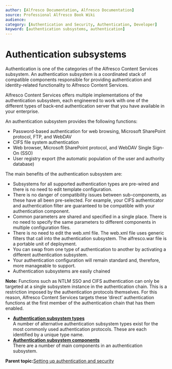 ```yaml
---
author: [Alfresco Documentation, Alfresco Documentation]
source: Professional Alfresco Book Wiki
audience: 
category: [Authentication and Security, Authentication, Developer]
keyword: [authentication subsystems, authentication]
---
```


# Authentication subsystems

Authentication is one of the categories of the Alfresco Content Services subsystem. An authentication subsystem is a coordinated stack of compatible components responsible for providing authentication and identity-related functionality to Alfresco Content Services.

Alfresco Content Services offers multiple implementations of the authentication subsystem, each engineered to work with one of the different types of back-end authentication server that you have available in your enterprise.

An authentication subsystem provides the following functions:

-   Password-based authentication for web browsing, Microsoft SharePoint protocol, FTP, and WebDAV
-   CIFS file system authentication
-   Web browser, Microsoft SharePoint protocol, and WebDAV Single Sign-On \(SSO\)
-   User registry export \(the automatic population of the user and authority database\)

The main benefits of the authentication subsystem are:

-   Subsystems for all supported authentication types are pre-wired and there is no need to edit template configuration.
-   There is no danger of compatibility issues between sub-components, as these have all been pre-selected. For example, your CIFS authenticator and authentication filter are guaranteed to be compatible with your authentication component.
-   Common parameters are shared and specified in a single place. There is no need to specify the same parameters to different components in multiple configuration files.
-   There is no need to edit the web.xml file. The web.xml file uses generic filters that call into the authentication subsystem. The alfresco.war file is a portable unit of deployment.
-   You can swap from one type of authentication to another by activating a different authentication subsystem.
-   Your authentication configuration will remain standard and, therefore, more manageable to support.
-   Authentication subsystems are easily chained

**Note:** Functions such as NTLM SSO and CIFS authentication can only be targeted at a single subsystem instance in the authentication chain. This is a restriction imposed by the authentication protocols themselves. For this reason, Alfresco Content Services targets these ‘direct’ authentication functions at the first member of the authentication chain that has them enabled. 

-   **[Authentication subsystem types](../concepts/auth-subsystem-types.md)**  
A number of alternative authentication subsystem types exist for the most commonly used authentication protocols. These are each identified by a unique type name.
-   **[Authentication subsystem components](../concepts/auth-subsystem-components.md)**  
There are a number of main components in an authentication subsystem.

**Parent topic:**[Setting up authentication and security](../concepts/auth-intro.md)

